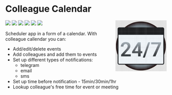 # Colleague Calendar

<img src="https://github.com/Colleague-Calendar-Team/Colleague-Calendar/blob/main/docs/eng/img/callendar_logo.png" align="right"
     alt="Colleague Calendar" width="160" height="160">

![][golang-shield] ![][js-shield] ![][typescript-shield] ![][ansible-shield] ![][react-shield] ![][nginx-shield]


Scheduler app in a form of a calendar. With colleague callendar you can:
* Add/edit/delete events
* Add colleagues and add them to events
* Set up different types of notifications:
    * telegram
    * email
    * sms
* Set up time before notification - 15min/30min/1hr
* Lookup colleague's free time for event or meeting









[golang-shield]:https://img.shields.io/badge/Code-golang-informational?style=flat&logo=go&logoColor=white&color=2bbc8a

[js-shield]:https://img.shields.io/badge/Code-Javascript-informational?style=flat&logo=javascript&logoColor=white&color=2bbc8a

[typescript-shield]:https://img.shields.io/badge/Code-typescript-informational?style=flat&logo=typescript&logoColor=white&color=2bbc8a


[react-shield]:https://img.shields.io/badge/FrameWork-React-informational?style=flat&logo=react&logoColor=white&color=2bbc8a


[ansible-shield]:https://img.shields.io/badge/Deploy-ansible-informational?style=flat&logo=ansible&logoColor=white&color=2bbc8a

[nginx-shield]:https://img.shields.io/badge/webserver-nginx-informational?style=flat&logo=nginx&logoColor=white&color=2bbc8a
